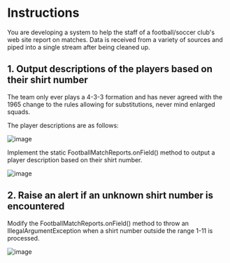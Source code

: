 # Instructions
You are developing a system to help the staff of a football/soccer club's web site report on matches. Data is received from a variety of sources and piped into a single stream after being cleaned up.

## 1. Output descriptions of the players based on their shirt number
The team only ever plays a 4-3-3 formation and has never agreed with the 1965 change to the rules allowing for substitutions, never mind enlarged squads.

The player descriptions are as follows:

![image](https://user-images.githubusercontent.com/54405665/221358235-23e80f9b-ad38-4431-a1ba-9ba1488c491d.png)

Implement the static FootballMatchReports.onField() method to output a player description based on their shirt number.

![image](https://user-images.githubusercontent.com/54405665/221358254-a9f35fe9-3079-4515-9321-4a98099830a1.png)

## 2. Raise an alert if an unknown shirt number is encountered
Modify the FootballMatchReports.onField() method to throw an IllegalArgumentException when a shirt number outside the range 1-11 is processed.

![image](https://user-images.githubusercontent.com/54405665/221358278-66302aef-3e7f-4b7e-8bee-668666efc5d5.png)

